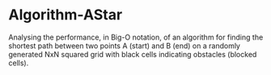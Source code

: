# Algorithm-AStar
Analysing the performance, in Big-O notation, of an algorithm for finding the shortest path between two points A (start) and B (end) on a randomly generated NxN squared grid with black cells indicating obstacles (blocked cells).
